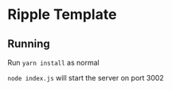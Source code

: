 # Ripple Template

## Running

Run `yarn install` as normal

`node index.js` will start the server on port 3002
